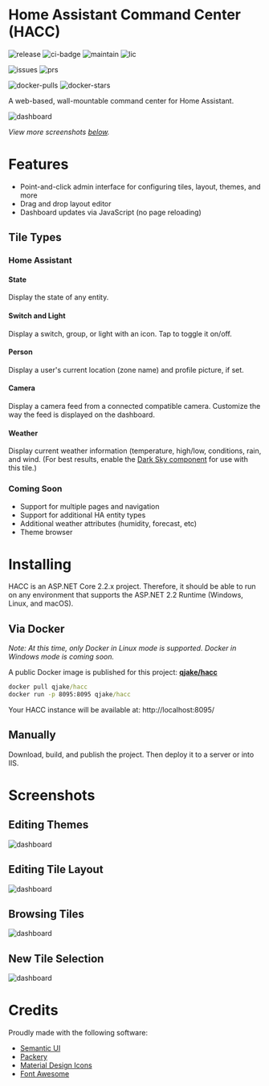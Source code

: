 # Home Assistant Command Center (HACC)

![release](https://img.shields.io/github/v/release/qjake/HADotNet.CommandCenter?color=%2300CC00&logo=github&sort=semver) ![ci-badge](https://github.com/qJake/HADotNet.CommandCenter/workflows/CI%20Build/badge.svg) ![maintain](https://img.shields.io/maintenance/yes/2019) ![lic](https://img.shields.io/github/license/qJake/HADotNet.CommandCenter?color=lightgray)

![issues](https://img.shields.io/github/issues-raw/qJake/HADotNet.CommandCenter?logo=github) ![prs](https://img.shields.io/github/issues-pr-raw/qjake/HADotNet.CommandCenter?logo=github)

![docker-pulls](https://img.shields.io/docker/pulls/qjake/hacc?logo=docker) ![docker-stars](https://img.shields.io/docker/stars/qjake/hacc?logo=docker)

A web-based, wall-mountable command center for Home Assistant.

![dashboard](https://raw.githubusercontent.com/qJake/HADotNet.CommandCenter/master/Assets/screenshot-dashboard.png)

*View more screenshots [below](#screenshots).*

# Features

* Point-and-click admin interface for configuring tiles, layout, themes, and more
* Drag and drop layout editor
* Dashboard updates via JavaScript (no page reloading)

## Tile Types

### Home Assistant

#### State

Display the state of any entity.

#### Switch and Light

Display a switch, group, or light with an icon. Tap to toggle it on/off.

#### Person

Display a user's current location (zone name) and profile picture, if set.

#### Camera

Display a camera feed from a connected compatible camera. Customize the way the feed is displayed on the dashboard.

#### Weather

Display current weather information (temperature, high/low, conditions, rain, and wind. (For best results, enable the [Dark Sky component](https://www.home-assistant.io/components/weather.darksky/) for use with this tile.)

### Coming Soon

* Support for multiple pages and navigation
* Support for additional HA entity types
* Additional weather attributes (humidity, forecast, etc)
* Theme browser

# Installing

HACC is an ASP.NET Core 2.2.x project. Therefore, it should be able to run on any environment that supports the ASP.NET 2.2 Runtime (Windows, Linux, and macOS).

## Via Docker

*Note: At this time, only Docker in Linux mode is supported. Docker in Windows mode is coming soon.*

A public Docker image is published for this project: [**qjake/hacc**](https://hub.docker.com/r/qjake/hacc)

```cmd
docker pull qjake/hacc
docker run -p 8095:8095 qjake/hacc
```

Your HACC instance will be available at: http://localhost:8095/

## Manually

Download, build, and publish the project. Then deploy it to a server or into IIS.

# Screenshots

## Editing Themes

![dashboard](https://raw.githubusercontent.com/qJake/HADotNet.CommandCenter/master/Assets/screenshot-theme-editor.png)

## Editing Tile Layout

![dashboard](https://raw.githubusercontent.com/qJake/HADotNet.CommandCenter/master/Assets/screenshot-layout.png)

## Browsing Tiles

![dashboard](https://raw.githubusercontent.com/qJake/HADotNet.CommandCenter/master/Assets/screenshot-tiles.png)

## New Tile Selection

![dashboard](https://raw.githubusercontent.com/qJake/HADotNet.CommandCenter/master/Assets/screenshot-new-tile.png)

# Credits

Proudly made with the following software:

* [Semantic UI](https://semantic-ui.com/)
* [Packery](https://packery.metafizzy.co/)
* [Material Design Icons](https://materialdesignicons.com/)
* [Font Awesome](https://fontawesome.com/)
